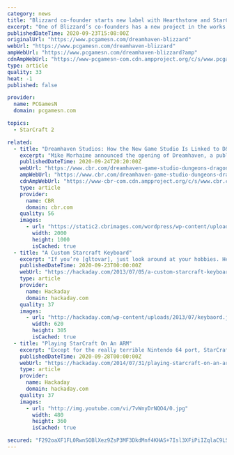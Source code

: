 ```yaml
---
category: news
title: "Blizzard co-founder starts new label with Hearthstone and StarCraft vets in tow"
excerpt: "One of Blizzard’s co-founders has a new project in the works and heaps of StarCraft 2 and Hearthstone veterans are along for the ride. Long-serving Blizzard CEO Mike Morhaime has set up a publishing label called Dreamhaven with two studios called ..."
publishedDateTime: 2020-09-23T15:08:00Z
originalUrl: "https://www.pcgamesn.com/dreamhaven-blizzard"
webUrl: "https://www.pcgamesn.com/dreamhaven-blizzard"
ampWebUrl: "https://www.pcgamesn.com/dreamhaven-blizzard?amp"
cdnAmpWebUrl: "https://www-pcgamesn-com.cdn.ampproject.org/c/s/www.pcgamesn.com/dreamhaven-blizzard?amp"
type: article
quality: 33
heat: -1
published: false

provider:
  name: PCGamesN
  domain: pcgamesn.com

topics:
  - StarCraft 2

related:
  - title: "Dreamhaven Studios: How the New Game Studio Is Linked to D&D & StarCraft"
    excerpt: "Mike Morhaime announced the opening of Dreamhaven, a publisher with two in-house studios full of talent from Blizzard and other big name franchises."
    publishedDateTime: 2020-09-24T20:20:00Z
    webUrl: "https://www.cbr.com/dreamhaven-game-studio-dungeons-dragons-starcraft/"
    ampWebUrl: "https://www.cbr.com/dreamhaven-game-studio-dungeons-dragons-starcraft/amp/"
    cdnAmpWebUrl: "https://www-cbr-com.cdn.ampproject.org/c/s/www.cbr.com/dreamhaven-game-studio-dungeons-dragons-starcraft/amp/"
    type: article
    provider:
      name: CBR
      domain: cbr.com
    quality: 56
    images:
      - url: "https://static2.cbrimages.com/wordpress/wp-content/uploads/2020/09/Dreamhaven-Dungeons-and-Dragons-1.jpg"
        width: 2000
        height: 1000
        isCached: true
  - title: "A Custom Starcraft Keyboard"
    excerpt: "If you’re [gltovar], just look around at your hobbies. He’s been playing Starcraft for a while and finally decided to build a custom Starcraft keyboard. [gltovar] came across an interesting ..."
    publishedDateTime: 2020-09-23T00:00:00Z
    webUrl: "https://hackaday.com/2013/07/05/a-custom-starcraft-keyboard/"
    type: article
    provider:
      name: Hackaday
      domain: hackaday.com
    quality: 37
    images:
      - url: "http://hackaday.com/wp-content/uploads/2013/07/keybaord.jpg"
        width: 620
        height: 305
        isCached: true
  - title: "Playing StarCraft On An ARM"
    excerpt: "Except for the really terrible Nintendo 64 port, StarCraft has always been bound to desktop and laptop PCs. Blizzard could take the code for StarCraft, port it to an ARM platform, put a version on ..."
    publishedDateTime: 2020-09-28T00:00:00Z
    webUrl: "https://hackaday.com/2014/07/31/playing-starcraft-on-an-arm/"
    type: article
    provider:
      name: Hackaday
      domain: hackaday.com
    quality: 37
    images:
      - url: "http://img.youtube.com/vi/7vWnyDrNQO4/0.jpg"
        width: 480
        height: 360
        isCached: true

secured: "F292oaXF1FL0RwnSOBlXez9ZsP3MF3DkdMnf4KHAS+7Isl3XFiPiIZqlaC9LSZHZKXGEYYFBunt01Q5E3uiosugF0GeM2mSqizExJUJjpvF/JRwEUDBHTWjgTMHe0os6xcSJvuWotGBi9iU/qJPh1tSDhB5E+lcJOy5QFCTGactzegrPSqOI8Lc2XBxFeJ0blWYyRqpEbCvNmc5lubH0MkwQ/Znp3+WuHoY7wNhfWASXU/QAXcDmr2c9vaszxzHo1n6YdC3Q/7RpdCeLuK0ytEogcaN9hLdSlOZIoyuWdAVcLgNc+yOqJLxLupft3Fi915yw9b4oTWAkYJdO+LvLOUrghmynAqjZnthnb8/A/Io=;3XgMR3zWWD3wRNLryft1sg=="
---
```


